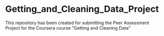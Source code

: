 Getting_and_Cleaning_Data_Project
=================================

This repository has been created for submitting the Peer Assessment Project for the Coursera course "Getting and Cleaning Data"
